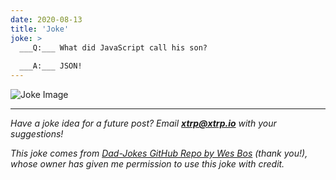```yaml
---
date: 2020-08-13
title: 'Joke'
joke: >
  ___Q:___ What did JavaScript call his son?
  
  ___A:___ JSON!
---
```


![Joke Image](https://private.xtrp.io/projects/DailyDeveloperJokes/public_image_server/images/5e1258ed882b0.png)

---
*Have a joke idea for a future post? Email **[xtrp@xtrp.io](mailto:xtrp@xtrp.io)** with your suggestions!*

*This joke comes from [Dad-Jokes GitHub Repo by Wes Bos](https://github.com/wesbos/dad-jokes) (thank you!), whose owner has given me permission to use this joke with credit.*

<!-- 
Joke text:
**Q:** What did JavaScript call his son?

**A:** JSON!
 -->

